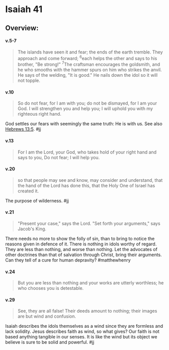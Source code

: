 # Isaiah 41

## Overview:


#### v.5-7
>The islands have seen it and fear; the ends of the earth tremble. They approach and come forward; <sup>6</sup>each helps the other and says to his brother, "Be strong!" <sup>7</sup>The craftsman encourages the goldsmith, and he who smooths with the hammer spurs on him who strikes the anvil. He says of the welding, "It is good." He nails down the idol so it will not topple.

#### v.10
>So do not fear, for I am with you; do not be dismayed, for I am your God. I will strengthen you and help you; I will uphold you with my righteous right hand.

God settles our fears with seemingly the same truth: He is with us. See also [Hebrews 13:5](Hebrews13#v.5).
#jj 

#### v.13
>For I am the Lord, your God, who takes hold of your right hand and says to you, Do not fear; I will help you.

#### v.20
>so that people may see and know, may consider and understand, that the hand of the Lord has done this, that the Holy One of Israel has created it.

The purpose of wilderness.
#jj 

#### v.21
>"Present your case," says the Lord. "Set forth your arguments," says Jacob's King.

There needs no more to show the folly of sin, than to bring to notice the reasons given in defence of it. There is nothing in idols worthy of regard. They are less than nothing, and worse than nothing. Let the advocates of other doctrines than that of salvation through Christ, bring their arguments. Can they tell of a cure for human depravity?
#matthewhenry 

#### v.24
>But you are less than nothing and your works are utterly worthless; he who chooses you is detestable.

#### v.29
>See, they are all false! Their deeds amount to nothing; their images are but wind and confusion.

Isaiah describes the idols themselves as a wind since they are formless and lack solidity. Jesus describes faith as wind, so what gives? Our faith is not based anything tangible in our senses. It is like the wind but its object we believe is sure to be solid and powerful.
#jj 

